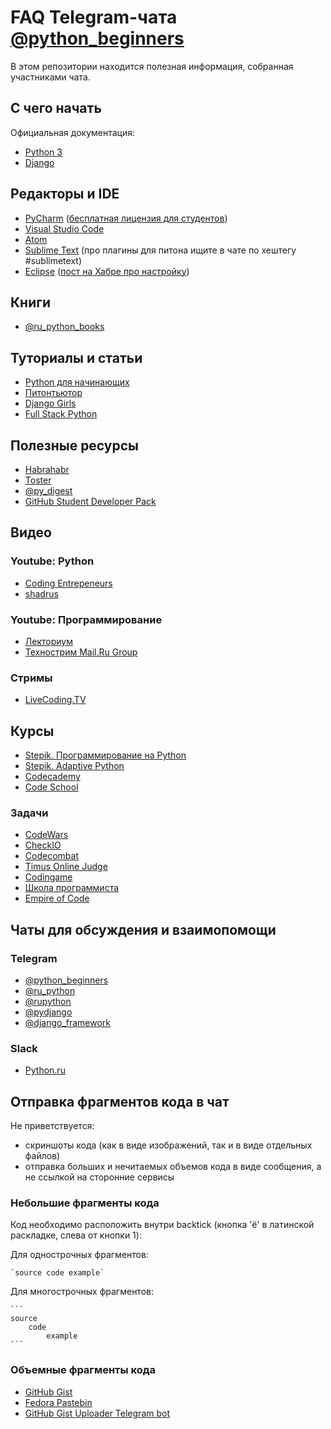 # FAQ Telegram-чата [@python_beginners](https://t.me/python_beginners)

В этом репозитории находится полезная информация, собранная участниками чата.

## С чего начать

Официальная документация:

 - [Python 3](https://docs.python.org/3/)
 - [Django](https://docs.djangoproject.com/)

## Редакторы и IDE

 - [PyCharm](https://www.jetbrains.com/pycharm/) ([бесплатная лицензия для студентов](http://jetbrains.ru/students/classroom-licenses/free-classroom-licenses/))
 - [Visual Studio Code](https://code.visualstudio.com/docs/languages/python)
 - [Atom](https://atom.io/)
 - [Sublime Text](https://www.sublimetext.com/3) (про плагины для питона ищите в чате по хештегу #sublimetext)
 - [Eclipse](https://www.eclipse.org/downloads/) ([пост на Хабре про настройку](https://habrahabr.ru/post/167559/))

## Книги

 - [@ru_python_books](https://t.me/ru_python_books)

## Туториалы и статьи

 - [Python для начинающих](http://python-rutour.rhcloud.com/)
 - [Питонтьютор](http://pythontutor.ru/)
 - [Django Girls](https://djangogirls.org/)
 - [Full Stack Python](https://www.fullstackpython.com/)

## Полезные ресурсы

 - [Habrahabr](https://habrahabr.ru/hub/python/)
 - [Toster](https://toster.ru/tag/python/info)
 - [@py_digest](https://t.me/py_digest)
 - [GitHub Student Developer Pack](https://education.github.com/pack)

## Видео

### Youtube: Python

 - [Coding Entrepeneurs](https://www.youtube.com/user/CodingEntrepreneurs)
 - [shadrus](https://www.youtube.com/user/shadrus)

### Youtube: Программирование

 - [Лекториум](https://www.youtube.com/user/OpenLektorium)
 - [Технострим Mail.Ru Group](https://www.youtube.com/user/TPMGTU)

### Стримы

 - [LiveCoding.TV](https://www.livecoding.tv)

## Курсы

 - [Stepik. Программирование на Python](https://stepik.org/course/67)
 - [Stepik. Adaptive Python](https://stepik.org/course/568)
 - [Codecademy](https://www.codecademy.com/learn/python)
 - [Code School](https://www.codeschool.com/learn/python)
 

### Задачи

 - [CodeWars](https://www.codewars.com/)
 - [CheckIO](https://py.checkio.org/)
 - [Codecombat](https://codecombat.com/)
 - [Timus Online Judge](http://acm.timus.ru/?locale=ru)
 - [Codingame](https://www.codingame.com/start)
 - [Школа программиста](https://acmp.ru/)
 - [Empire of Code](https://empireofcode.com/)
 
## Чаты для обсуждения и взаимопомощи

### Telegram

 - [@python_beginners](https://t.me/python_beginners)
 - [@ru_python](https://t.me/ru_python)
 - [@rupython](https://t.me/rupython)
 - [@pydjango](https://t.me/pydjango)
 - [@django_framework](https://t.me/django_framework)

### Slack

 - [Python.ru](https://python.stamplayapp.com/)

## Отправка фрагментов кода в чат

Не приветствуется:

 - скриншоты кода (как в виде изображений, так и в виде отдельных файлов)
 - отправка больших и нечитаемых объемов кода в виде сообщения, а не ссылкой на сторонние сервисы

### Небольшие фрагменты кода

Код необходимо расположить внутри backtick (кнопка 'ё' в латинской раскладке, слева от кнопки 1):

Для однострочных фрагментов:

    `source code example`

Для многострочных фрагментов:

    ```
    source
        code
            example
    ```

### Объемные фрагменты кода

 - [GitHub Gist](https://gist.github.com/)
 - [Fedora Pastebin](https://paste.fedoraproject.org/)
 - [GitHub Gist Uploader Telegram bot](http://t.me/github_gist_bot/)
